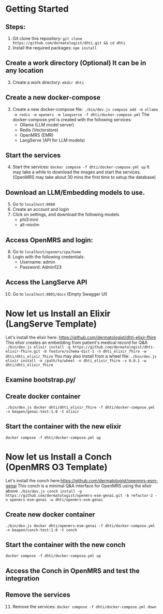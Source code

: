 
# Getting Started

## Steps:

1. Git clone this repository: `git clone https://github.com/dermatologist/dhti.git && cd dhti`
2. Install the required packages: `npm install`

## Create a work directory (Optional) It can be in any location
3. Create a work directory: `mkdir dhti`

## Create a new docker-compose
3. Create a new docker-compose file: `./bin/dev.js compose add -m ollama -m redis -m openmrs -m langserve -f dhti/docker-compose.yml`
The docker-compose.yml is created with the following services:
    - Ollama (LLM model server)
    - Redis (Vectorstore)
    - OpenMRS (EMR)
    - LangServe (API for LLM models)

## Start the services
4. Start the services: `docker compose -f dhti/docker-compose.yml up`
It may take a while to download the images and start the services. (OpenMRS may take about 30 mins the first time to setup the database)

## Download an LLM/Embedding models to use.
5. Go to `localhost:8080`
6. Create an account and login
7. Click on settings, and download the following models
    - phi3:mini
    - all-minilm

## Access OpenMRS and login:
8. Go to `localhost/openmrs/spa/home`
9. Login with the following credentials:
    - Username: admin
    - Password: Admin123

## Access the LangServe API
10. Go to `localhost:8001/docs` (Empty Swagger UI)

# Now let us Install an Elixir (LangServe Template)

Let's install the elixir here: https://github.com/dermatologist/dhti-elixir-fhire
This elixir creates an embedding from patient's medical record for Q&A
`./bin/dev.js elixir install -g https://github.com/dermatologist/dhti-elixir-fhire.git -b feature/schema-dict-1 -n dhti_elixir_fhire -w dhti/dhti_elixir_fhire`
You may also install from a wheel file: `./bin/dev.js elixir install -e /path/to/wheel -n dhti_elixir_fhire -v 0.0.1 -w dhti/dhti_elixir_fhire`

## Examine bootstrap.py/

## Create docker container
`./bin/dev.js docker dhti/dhti_elixir_fhire -f dhti/docker-compose.yml -n beapen/genai-test:1.0 -t elixir`

## Start the container with the new elixir
`docker compose -f dhti/docker-compose.yml up`

# Now let us Install a Conch (OpenMRS O3 Template)
Let's install the conch here:https://github.com/dermatologist/openmrs-esm-genai
This conch is a minimal Q&A interface for OpenMRS using the elixir above
`./bin/dev.js conch install -g https://github.com/dermatologist/openmrs-esm-genai.git -b refactor-2 -n openmrs-esm-genai -w dhti/openmrs-esm-genai`

## Create new docker container
`./bin/dev.js docker dhti/openmrs-esm-genai -f dhti/docker-compose.yml -n beapen/conch-test:1.0 -t conch`

## Start the container with the new conch
`docker compose -f dhti/docker-compose.yml up`

## Access the Conch in OpenMRS and test the integration

## Remove the services
11. Remove the services: `docker compose -f dhti/docker-compose.yml down`